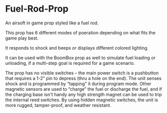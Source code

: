 # Fuel-Rod-Prop
An airsoft in game prop styled like a fuel rod.

This prop has 6 different modes of poeration depending on what fits the game play best.

It responds to shock and beeps or displays different colored lighting. 

It can be used with the BoomBox prop as well to simulate fuel loading or unloading, if a multi-step goal is required for a game scenario.

The prop has no visible switches – the main power switch is a pushbutton that requires a 1-2”
pin to depress (thru a hole on the end). The unit senses shock and is programmed by
“tapping” it during program mode. Other magnetic sensors are used to “charge” the fuel or
discharge the fuel, and if the charging base isn't handy any high strength magnet can be used
to trip the internal reed switches. By using hidden magnetic switches, the unit is more rugged,
tamper-proof, and weather resistant. 
